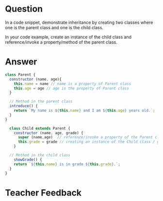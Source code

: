 # Question
In a code snippet, demonstrate inheritance by creating two classes where one is the parent class and one is the child class.

In your code example, create an instance of the child class and reference/invoke a property/method of the parent class.

# Answer
```js
class Parent {
  constructor (name, age){
    this.name = name // name is a property of Parent class
    this.age = age // age is the property of Parent class
  }

  // Method in the parent class
  introduce() {
    return `My name is ${this.name} and I am ${this.age} years old.`;
  }
} 

  class Child extends Parent {
    constructor (name, age, grade) {
      super (name,age)  // reference/invoke a property of the Parent class
      this.grade = grade // creating an instance of the Child class / grade is a property of Child class
    }

  // Method in the child class
    showGrade() {
    return `${this.name} is in grade ${this.grade}.`;
  }
}
```

# Teacher Feedback